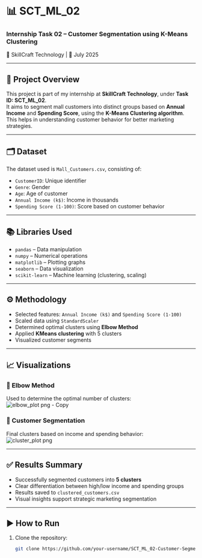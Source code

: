 # 📊 SCT_ML_02  
### Internship Task 02 – Customer Segmentation using K-Means Clustering  
💼 SkillCraft Technology | 📅 July 2025

---

## 🧠 Project Overview
This project is part of my internship at **SkillCraft Technology**, under **Task ID: SCT_ML_02**.  
It aims to segment mall customers into distinct groups based on **Annual Income** and **Spending Score**, using the **K-Means Clustering algorithm**. This helps in understanding customer behavior for better marketing strategies.

---

## 🗂 Dataset
The dataset used is `Mall_Customers.csv`, consisting of:
- `CustomerID`: Unique identifier
- `Genre`: Gender
- `Age`: Age of customer
- `Annual Income (k$)`: Income in thousands
- `Spending Score (1-100)`: Score based on customer behavior

---

## 📚 Libraries Used
- `pandas` – Data manipulation  
- `numpy` – Numerical operations  
- `matplotlib` – Plotting graphs  
- `seaborn` – Data visualization  
- `scikit-learn` – Machine learning (clustering, scaling)

---

## ⚙️ Methodology
- Selected features: `Annual Income (k$)` and `Spending Score (1-100)`
- Scaled data using `StandardScaler`
- Determined optimal clusters using **Elbow Method**
- Applied **KMeans clustering** with 5 clusters
- Visualized customer segments

---

## 📈 Visualizations

### 📌 Elbow Method  
Used to determine the optimal number of clusters:  
![elbow_plot png - Copy](https://github.com/user-attachments/assets/a9733b32-92d3-4c38-9ed8-2ed482c8fe34)


### 📌 Customer Segmentation  
Final clusters based on income and spending behavior:  
![cluster_plot png](https://github.com/user-attachments/assets/25597601-3cae-4d99-a0ac-b01ec06bd62a)


---

## ✅ Results Summary
- Successfully segmented customers into **5 clusters**
- Clear differentiation between high/low income and spending groups
- Results saved to `clustered_customers.csv`
- Visual insights support strategic marketing segmentation

---

## ▶️ How to Run

1. Clone the repository:
   ```bash
   git clone https://github.com/your-username/SCT_ML_02-Customer-Segmentation.git
